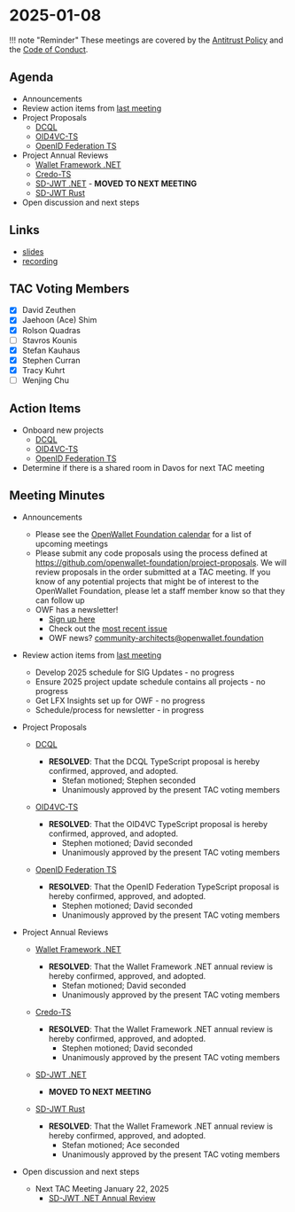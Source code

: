 # 2025-01-08

!!! note "Reminder"
    These meetings are covered by the [Antitrust Policy](../../governance/antitrust.md) and the [Code of Conduct](../../governance/code-of-conduct.md).

## Agenda
- Announcements
- Review action items from [last meeting](../2024/2024-12-11.md#action-items)
- Project Proposals
    - [DCQL](https://github.com/openwallet-foundation/project-proposals/pull/48)
    - [OID4VC-TS](https://github.com/openwallet-foundation/project-proposals/pull/49)
    - [OpenID Federation TS](https://github.com/openwallet-foundation/project-proposals/pull/50)
- Project Annual Reviews
    - [Wallet Framework .NET](https://github.com/openwallet-foundation/tac/pull/198)
    - [Credo-TS](https://github.com/openwallet-foundation/tac/pull/200)
    - [SD-JWT .NET](https://github.com/openwallet-foundation/tac/pull/202) - **MOVED TO NEXT MEETING**
    - [SD-JWT Rust](https://github.com/openwallet-foundation/tac/pull/203)
- Open discussion and next steps

## Links
- [slides](https://docs.google.com/presentation/d/1MniDrd_7fbCBK5-PnbqrSM9CGf3dwtE6l6p5W-wLo18/edit?usp=sharing)
- [recording](https://zoom.us/rec/share/zbNBzc3dwyDqMeY_45-V0BUXUwiHhDSG3ofC5dp8avs5eZUhbymUlBd1YXqj8Bqq.HC4B84Opi60d-Vko)

## TAC Voting Members

- [x] David Zeuthen
- [x] Jaehoon (Ace) Shim
- [x] Rolson Quadras
- [ ] Stavros Kounis
- [x] Stefan Kauhaus
- [x] Stephen Curran
- [x] Tracy Kuhrt
- [ ] Wenjing Chu

## Action Items
- Onboard new projects
    - [DCQL](https://github.com/openwallet-foundation/project-proposals/pull/48)
    - [OID4VC-TS](https://github.com/openwallet-foundation/project-proposals/pull/49)
    - [OpenID Federation TS](https://github.com/openwallet-foundation/project-proposals/pull/50)
- Determine if there is a shared room in Davos for next TAC meeting

## Meeting Minutes
- Announcements
    - Please see the [OpenWallet Foundation calendar](https://zoom-lfx.platform.linuxfoundation.org/meetings/openwalletfoundation) for a list of upcoming meetings
    - Please submit any code proposals using the process defined at https://github.com/openwallet-foundation/project-proposals. We will review proposals in the order submitted at a TAC meeting. If you know of any potential projects that might be of interest to the OpenWallet Foundation, please let a staff member know so that they can follow up
    - OWF has a newsletter! 
        - [Sign up here](https://openwallet.foundation/newsletter/)
        - Check out the [most recent issue](https://openwallet.foundation/newsletter/) 
        - OWF news? [community-architects@openwallet.foundation](mailto:community-architects@openwallet.foundation)

- Review action items from [last meeting](../2024/2024-12-11.md#action-items)
    - Develop 2025 schedule for SIG Updates - no progress
    - Ensure 2025 project update schedule contains all projects - no progress
    - Get LFX Insights set up for OWF - no progress
    - Schedule/process for newsletter - in progress

- Project Proposals
    - [DCQL](https://github.com/openwallet-foundation/project-proposals/pull/48)
        - **RESOLVED**: That the DCQL TypeScript proposal is hereby confirmed, approved, and adopted.
            - Stefan motioned; Stephen seconded
            - Unanimously approved by the present TAC voting members

    - [OID4VC-TS](https://github.com/openwallet-foundation/project-proposals/pull/49)
        - **RESOLVED**: That the OID4VC TypeScript proposal is hereby confirmed, approved, and adopted.
            - Stephen motioned; David seconded
            - Unanimously approved by the present TAC voting members

    - [OpenID Federation TS](https://github.com/openwallet-foundation/project-proposals/pull/50)
        - **RESOLVED**: That the OpenID Federation TypeScript proposal is hereby confirmed, approved, and adopted.
            - Stephen motioned; David seconded
            - Unanimously approved by the present TAC voting members

- Project Annual Reviews
    - [Wallet Framework .NET](https://github.com/openwallet-foundation/tac/pull/198)
        - **RESOLVED**: That the Wallet Framework .NET annual review is hereby confirmed, approved, and adopted.
            - Stefan motioned; David seconded
            - Unanimously approved by the present TAC voting members

    - [Credo-TS](https://github.com/openwallet-foundation/tac/pull/200)
        - **RESOLVED**: That the Wallet Framework .NET annual review is hereby confirmed, approved, and adopted.
            - Stephen motioned; David seconded
            - Unanimously approved by the present TAC voting members

    - [SD-JWT .NET](https://github.com/openwallet-foundation/tac/pull/202)
        - **MOVED TO NEXT MEETING**

    - [SD-JWT Rust](https://github.com/openwallet-foundation/tac/pull/203)
        - **RESOLVED**: That the Wallet Framework .NET annual review is hereby confirmed, approved, and adopted.
            - Stefan motioned; Ace seconded
            - Unanimously approved by the present TAC voting members

- Open discussion and next steps
    - Next TAC Meeting January 22, 2025
        - [SD-JWT .NET Annual Review](https://github.com/openwallet-foundation/tac/pull/202)
